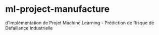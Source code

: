 # ml-project-manufacture
d'Implémentation de Projet Machine Learning - Prédiction de Risque de Défaillance Industrielle

